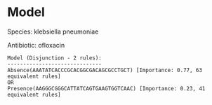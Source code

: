 
# Model

Species: klebsiella pneumoniae

Antibiotic: ofloxacin

```
Model (Disjunction - 2 rules):
------------------------------
Absence(AAATATCACCCGCACGGCGACAGCGCCTGCT) [Importance: 0.77, 63 equivalent rules]
OR
Presence(AAGGGCGGGCATTATCAGTGAAGTGGTCAAC) [Importance: 0.23, 41 equivalent rules]

```

